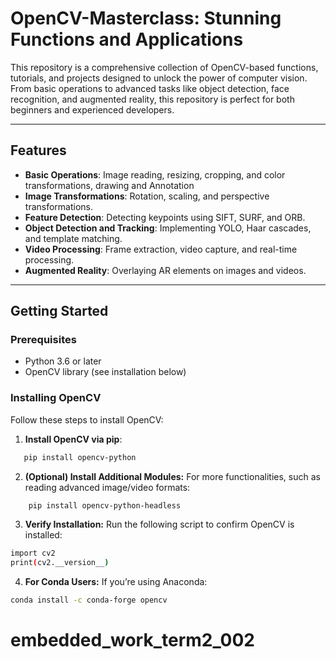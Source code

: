 # OpenCV-Masterclass: Stunning Functions and Applications

This repository is a comprehensive collection of OpenCV-based functions, tutorials, and projects designed to unlock the power of computer vision. From basic operations to advanced tasks like object detection, face recognition, and augmented reality, this repository is perfect for both beginners and experienced developers.

---

## Features

- **Basic Operations**: Image reading, resizing, cropping, and color transformations, drawing and Annotation
- **Image Transformations**: Rotation, scaling, and perspective transformations.
- **Feature Detection**: Detecting keypoints using SIFT, SURF, and ORB.
- **Object Detection and Tracking**: Implementing YOLO, Haar cascades, and template matching.
- **Video Processing**: Frame extraction, video capture, and real-time processing.
- **Augmented Reality**: Overlaying AR elements on images and videos.

---

## Getting Started

### Prerequisites
- Python 3.6 or later
- OpenCV library (see installation below)

### Installing OpenCV
Follow these steps to install OpenCV:

1. **Install OpenCV via pip**:
```bash
   pip install opencv-python
```

2.	**(Optional) Install Additional Modules:**
    For more functionalities, such as reading advanced image/video formats:

```bash
    pip install opencv-python-headless 
```

3.	**Verify Installation:**
Run the following script to confirm OpenCV is installed:

```bash
import cv2
print(cv2.__version__)
```

4.	**For Conda Users:**
If you’re using Anaconda:
```bash
conda install -c conda-forge opencv
```
# embedded_work_term2_002
